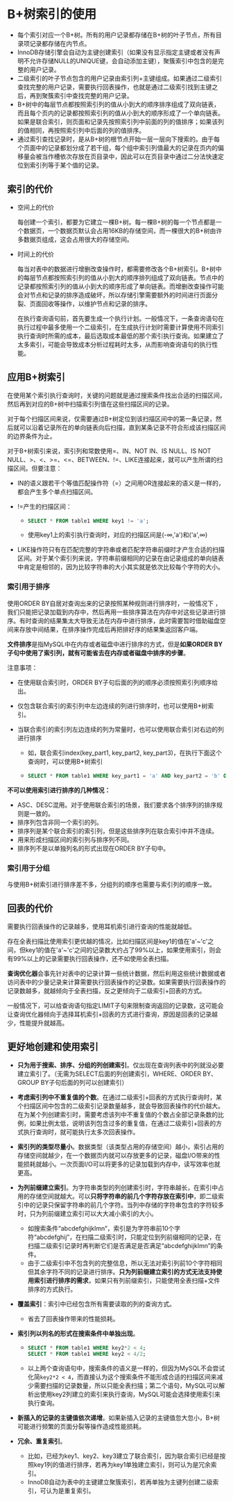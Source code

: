 # B+树索引的使用

- 每个索引对应一个B+树。所有的用户记录都存储在B+树的叶子节点，所有目录项记录都存储在内节点。
- InnoDB存储引擎会自动为主键创建索引（如果没有显示指定主键或者没有声明不允许存储NULL的UNIQUE键，会自动添加主键），聚簇索引中包含的是完整的用户记录。
- 二级索引的叶子节点包含的用户记录由索引列+主键组成。如果通过二级索引查找完整的用户记录，需要执行回表操作，也就是通过二级索引找到主键之后，再到聚簇索引中查找完整的用户记录。
- B+树中的每层节点都按照索引列的值从小到大的顺序排序组成了双向链表，而且每个页内的记录都按照索引列的值从小到大的顺序形成了一个单向链表。如果是联合索引，则页面和记录先按照索引列中前面的列的值排序；如果该列的值相同，再按照索引列中后面的列的值排序。
- 通过索引查找记录时，是从B+树的根节点开始一层一层向下搜索的。由于每个页面中的记录都划分成了若干组，每个组中索引列值最大的记录在页内的偏移量会被当作槽依次存放在页目录中，因此可以在页目录中通过二分法快速定位到索引列等于某个值的记录。

## 索引的代价

- 空间上的代价

  每创建一个索引，都要为它建立一棵B+树。每一棵B+树的每一个节点都是一个数据页，一个数据页默认会占用16KB的存储空间，而一棵很大的B+树由许多数据页组成，这会占用很大的存储空间。

- 时间上的代价

  每当对表中的数据进行增删改查操作时，都需要修改各个B+树索引。B+树中的每层节点都按照索引列的值从小到大的顺序排列组成了双向链表。节点中的记录都按照索引列的值从小到大的顺序形成了单向链表。而增删改查操作可能会对节点和记录的排序造成破坏，所以存储引擎需要额外的时间进行页面分裂、页面回收等操作，以维护节点和记录的排序。

  在执行查询语句前，首先要生成一个执行计划。一般情况下，一条查询语句在执行过程中最多使用一个二级索引，在生成执行计划时需要计算使用不同索引执行查询时所需的成本，最后选取成本最低的那个索引执行查询。如果建立了太多索引，可能会导致成本分析过程耗时太多，从而影响查询语句的执行性能。

## 应用B+树索引

在使用某个索引执行查询时，关键的问题就是通过搜索条件找出合适的扫描区间，然后再到对应的B+树中扫描索引列值在这些扫描区间的记录。

对于每个扫描区间来说，仅需要通过B+树定位到该扫描区间中的第一条记录，然后就可以沿着记录所在的单向链表向后扫描，直到某条记录不符合形成该扫描区间的边界条件为止。

对于B+树索引来说，索引列和常数使用=、IN、NOT IN、IS NULL、IS NOT NULL、>、<、>=、<=、BETWEEN、!=、LIKE连接起来，就可以产生所谓的扫描区间。但要注意：

- IN的语义跟若干个等值匹配操作符（=）之间用OR连接起来的语义是一样的，都会产生多个单点扫描区间。

- !=产生的扫描区间：

  - ```sql
    SELECT * FROM table1 WHERE key1 != 'a';
    ```

  - 使用key1上的索引执行查询时，对应的扫描区间是(-∞,'a')和('a',∞)

- LIKE操作符只有在匹配完整的字符串或者匹配字符串前缀时才产生合适的扫描区间。对于某个索引列来说，字符串前缀相同的记录在由记录组成的单向链表中肯定是相邻的，因为比较字符串的大小其实就是依次比较每个字符的大小。

### 索引用于排序

使用ORDER BY自居对查询出来的记录按照某种规则进行排序时，一般情况下 ，我们只能把记录加载到内存中，然后再用一些排序算法在内存中对这些记录进行排序。有时查询的结果集太大导致无法在内存中进行排序，此时需要暂时借助磁盘空间来存放中间结果，在排序操作完成后再把排好序的结果集返回客户端。

**文件排序**是指MySQL中在内存或者磁盘中进行排序的方式，但是**如果ORDER BY子句中使用了索引列，就有可能省去在内存或者磁盘中排序的步骤**。

注意事项：

- 在使用联合索引时，ORDER BY子句后面的列的顺序必须按照索引列顺序给出。

- 仅包含联合索引的索引列中左边连续的列进行排序时，也可以使用B+树索引。

- 当联合索引的索引列左边连续的列为常量时，也可以使用联合索引对右边的列进行排序

  - 如，联合索引index(key_part1, key_part2, key_part3)，在执行下面这个查询时，可以使用B+树索引

  - ```sql
    SELECT * FROM table1 WHERE key_part1 = 'a' AND key_part2 = 'b' ORDER BY key_part3 LIMIT 10;
    ```

**不可以使用索引进行排序的几种情况：**

- ASC、DESC混用。对于使用联合索引的场景，我们要求各个排序列的排序规则是一致的。
- 排序列包含非同一个索引的列。
- 排序列是某个联合索引的索引列，但是这些排序列在联合索引中并不连续。
- 用来形成扫描区间的索引列与排序列不同。
- 排序列不是以单独列名的形式出现在ORDER BY子句中。

### 索引用于分组

与使用B+树索引进行排序差不多，分组列的顺序也需要与索引列的顺序一致。

## 回表的代价

需要执行回表操作的记录越多，使用耳机索引进行查询的性能就越低。

存在全表扫描比使用索引更优越的情况，比如扫描区间是key1的值在'a'~'c'之间，但key1的值在'a'~'c'之间的记录数大约占了99%以上，如果使用索引，则会有99%以上的记录需要执行回表操作，还不如使用全表扫描。

**查询优化器**会事先针对表中的记录计算一些统计数据，然后利用这些统计数据或者访问表中的少量记录来计算需要执行回表操作的记录数。如果需要执行回表操作的记录数越多，就越倾向于全表扫描，反之更倾向于二级索引+回表的方式。

一般情况下，可以给查询语句指定LIMIT子句来限制查询返回的记录数，这可能会让查询优化器倾向于选择耳机索引+回表的方式进行查询，原因是回表的记录越少，性能提升就越高。

## 更好地创建和使用索引

- **只为用于搜索、排序、分组的列创建索引**。仅出现在查询列表中的列就没必要建立索引了。（无需为SELECT后面的列创建索引，WHERE、ORDER BY、GROUP BY子句后面的列可以创建索引）

- **考虑索引列中不重复值的个数**。在通过二级索引+回表的方式执行查询时，某个扫描区间中包含的二级索引记录数量越多，就会导致回表操作的代价越大。在为某个列创建索引时，需要考虑该列中不重复值的个数占全部记录条数的比例，如果比例太低，说明该列包含过多的重复值，在通过二级索引+回表的方式执行查询时，就可能执行太多次回表操作。

- **索引列的类型尽量小**。数据类型（该类型占用的存储空间）越小，索引占用的存储空间就越少，在一个数据页内就可以存放更多的记录，磁盘I/O带来的性能损耗就越小。一次页面I/O可以将更多的记录加载到内存中，读写效率也就更高。

- **为列前缀建立索引**。为字符串类型的列创建索引时，字符串越长，在索引中占用的存储空间就越大。可以**只将字符串的前几个字符存放在索引中**，即二级索引中的记录只保留字符串的前几个字符。当列中存储的字符串包含的字符较多时，只为列前缀建立索引可以大大减小索引的大小。

  - 如搜索条件“abcdefghijklmn”，索引是为字符串前10个字符“abcdefghij”，在扫描二级索引时，只能定位到列前缀相同的记录，在扫描二级索引记录时再判断它们是否满足是否满足“abcdefghijklmn”的条件。
  - 由于二级索引中不包含列的完整信息，所以无法对索引列前10个字符相同但其余字符不同的记录进行排序。**只为列前缀建立索引的方式无法支持使用索引进行排序的需求**，如果只有列前缀索引，只能使用全表扫描+文件排序的方式执行。

- **覆盖索引**：索引中已经包含所有需要读取的列的查询方式。

  - 省去了回表操作带来的性能损耗。

- **索引列以列名的形式在搜索条件中单独出现**。

  - ```sql
    SELECT * FROM table1 WHERE key2*2 < 4;
    SELECT * FROM table1 WHERE key2 < 4/2;
    ```

  - 以上两个查询语句中，搜索条件的语义是一样的，但因为MySQL不会尝试化简`key2*2 < 4`，而直接认为这个搜索条件不能形成合适的扫描区间来减少需要扫描的记录数量，所以只能全表扫描；第二个语句，MySQL可以解析出使用key2列建立的索引来执行查询，MySQL可能会选择使用索引来执行查询。

- **新插入的记录的主键值依次递增**。如果新插入记录的主键值忽大忽小，B+树可能进行频繁的页面分裂等操作造成性能损耗。

- **冗余、重复索引**。

  - 比如，已经为key1、key2、key3建立了联合索引，因为联合索引已经是按照key1列的值进行排序，若再为key1单独建立索引，则可认为是冗余索引。
  - InnoDB自动为表中的主键建立聚簇索引，若再单独为主键列创建二级索引，可认为是重复索引。



